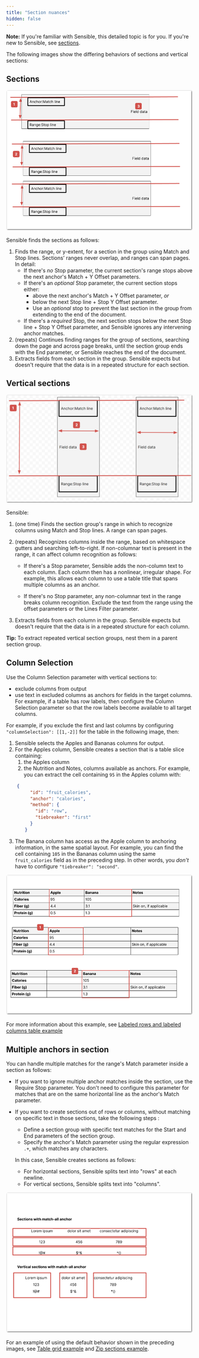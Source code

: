 ```yaml
---
title: "Section nuances"
hidden: false
---
```


**Note:** If you're familiar with Sensible, this detailed topic is for you. If you're new to Sensible, see [sections](doc:sections).

The following images show the differing behaviors of sections and vertical sections:

Sections
-----

![Click to enlarge](https://raw.githubusercontent.com/sensible-hq/sensible-docs/main/readme-sync/assets/v0/images/final/sections_concept_horizontal.png)

Sensible finds the sections as follows:

1. Finds the range, or y-extent, for a section in the group using Match and Stop lines.  Sections’  ranges never overlap, and ranges can span pages. In detail:
   - If there's *no* Stop parameter, the current section's range stops above the next anchor's Match + Y Offset parameters. 
   - If there's an *optional* Stop parameter, the current section stops either:
     -  above the next anchor's Match + Y Offset parameter, *or*
     - below the next Stop line + Stop Y Offset parameter. 
     - Use an *optional* stop to prevent the last section in the group from extending to the end of the document.
   - If there's a *required* Stop, the next section stops below the next Stop line + Stop Y Offset parameter, and Sensible ignores any intervening anchor matches.
2. (repeats) Continues finding ranges for the group of sections, searching down the page and across page breaks, until the section group ends with the End parameter, or Sensible reaches the end of the document.
3. Extracts fields from each section in the group. Sensible expects but doesn't require that the data is in a repeated structure for each section.

 

Vertical sections
-----



![Click to enlarge](https://raw.githubusercontent.com/sensible-hq/sensible-docs/main/readme-sync/assets/v0/images/final/sections_concept_vertical.png)

Sensible:

1. (one time) Finds the section group's range in which to recognize columns using Match and Stop lines. A range can span pages.
2. (repeats) Recognizes columns inside the range, based on whitespace gutters and searching left-to-right. If non-columnar text is present in the range, it can affect column recognition as follows:

   - If there's a Stop parameter, Sensible adds the non-column text to each column. Each column then has a nonlinear, irregular shape. For example, this allows each column to use a table title that spans multiple columns as an anchor. 

   - If there's no Stop parameter, any non-columnar text in the range breaks column recognition. Exclude the text from the range using the offset parameters or the Lines Filter parameter.
3. Extracts fields from each column in the group. Sensible expects but doesn't require that the data is in a repeated structure for each column.

**Tip:** To extract repeated vertical section groups, nest them in a parent section group. 

Column Selection
----

Use the Column Selection parameter with vertical sections to:

- exclude columns from output
- use text in excluded columns as anchors for fields in the target columns. For example, if a table has row labels, then configure the Column Selection parameter so that the row labels become available to all target columns.

For example, if you exclude the first and last columns by configuring `"columnSelection": [[1,-2]]` for the table in the following image, then:

1. Sensible selects the Apples and Bananas columns for output.
2. For the Apples column, Sensible creates a section that is a table slice containing:
   1. the Apples column
   2. the Nutrition and Notes, columns available as anchors.
   For example, you can extract the cell containing `95` in the Apples column with:


  ```json
      {
           "id": "fruit_calories",
           "anchor": "calories",
           "method": {
             "id": "row",
             "tiebreaker": "first"
           }
         }
  ```

3. The Banana column has access as the Apple column to anchoring information, in the same spatial layout. For example, you can find the cell containing `105` in the Bananas column using the same `fruit_calories` field as in the preceding step. In other words, you *don't* have to configure `"tiebreaker": "second"`.

![Click to enlarge](https://raw.githubusercontent.com/sensible-hq/sensible-docs/main/readme-sync/assets/v0/images/final/vertical_section_column_selection.png)

For more information about this example, see [Labeled rows and labeled columns table example](doc:sections-example-labeled-rows)

Multiple anchors in section
----

You can handle multiple matches for the range's Match parameter inside a section as follows:

- If you want to ignore multiple anchor matches inside the section, use the Require Stop parameter. You don't need to configure this parameter for matches that are on the same horizontal line as the anchor's Match parameter.
- If you want to create sections out of rows or columns, without matching on specific text in those sections, take the following steps :
  - Define a section group with specific text matches for the Start and End parameters of the section group.
  - Specify the anchor's Match parameter using the regular expression `.+`, which matches any characters.

  In this case, Sensible creates sections as follows:
  
  - For horizontal sections, Sensible splits text into "rows" at each newline. 
  - For vertical sections, Sensible splits text into "columns".
  


![Click to enlarge](https://raw.githubusercontent.com/sensible-hq/sensible-docs/main/readme-sync/assets/v0/images/final/sections_match_all_anchors.png)

For an example of using the default behavior shown in the preceding images, see [Table grid example](doc:sections-example-table-grid) and [Zip sections example](doc:sections-example-zip).













